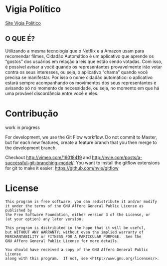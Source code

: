 Vigia Político
==============

[Site Vigia Político](http://www.vigiapolitico.com.br)

O QUE É?
--------

Utilizando a mesma tecnologia que o Netflix e a Amazon usam para recomendar filmes, Cidadão Automático é um aplicativo que aprende os “gostos” dos usuários em relação a leis que estão sendo votadas. Com isso, é possível avisar a você quando os representantes provavelmente irão votar contra os seus interesses, ou seja, o aplicativo “chama” quando você precisa se manifestar. Por isso o nome cidadão automático: o aplicativo estará sempre acompanhando os movimentos dos seus representantes e avisando só no momento de necessidade, ou seja, no momento em que há uma provável discordância entre você e eles.


Contribução
===========

work in progress

For development, we use the Git Flow workflow. Do not commit to Master, but for each new features, create a feature branch that you then merge to the development branch.

Checkout http://vimeo.com/16018419 and http://nvie.com/posts/a-successful-git-branching-model/. You want to install the gitflow extensions for git to make it easier: https://github.com/nvie/gitflow

License
=======

    This program is free software: you can redistribute it and/or modify
    it under the terms of the GNU Affero General Public License as published by
    the Free Software Foundation, either version 3 of the License, or
    (at your option) any later version.

    This program is distributed in the hope that it will be useful,
    but WITHOUT ANY WARRANTY; without even the implied warranty of
    MERCHANTABILITY or FITNESS FOR A PARTICULAR PURPOSE.  See the
    GNU Affero General Public License for more details.

    You should have received a copy of the GNU Affero General Public License
    along with this program.  If not, see <http://www.gnu.org/licenses/>.
